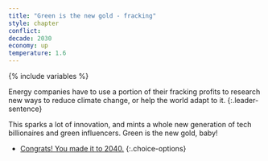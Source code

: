 ```yaml
---
title: "Green is the new gold - fracking"
style: chapter
conflict: 
decade: 2030
economy: up
temperature: 1.6
---
```


{% include variables %}

Energy companies have to use a portion of their fracking profits to research new ways to reduce climate change, or help the world adapt to it.
{:.leader-sentence}

This sparks a lot of innovation, and mints a whole new generation of tech billionaires and green influencers. Green is the new gold, baby!

- [Congrats! You made it to 2040.](part-page_2040-billionaire-saviours.html)
{:.choice-options}
